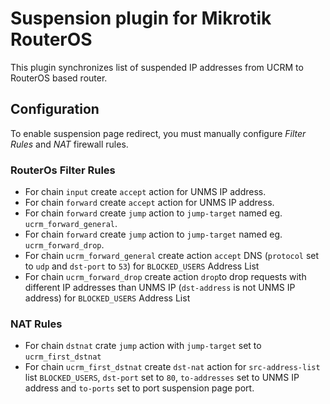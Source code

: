 # Suspension plugin for Mikrotik RouterOS
This plugin synchronizes list of suspended IP addresses from UCRM to RouterOS based router. 


## Configuration
To enable suspension page redirect, you must manually configure _Filter Rules_ and _NAT_ firewall rules.

### RouterOs Filter Rules
- For chain `input` create `accept` action for UNMS IP address.
- For chain `forward` create `accept` action for UNMS IP address.
- For chain `forward` create `jump` action to `jump-target` named eg. `ucrm_forward_general`.
- For chain `forward` create `jump` action to `jump-target` named eg. `ucrm_forward_drop`.
- For chain `ucrm_forward_general` create action `accept`  DNS (`protocol` set to `udp` and `dst-port` to `53`) for `BLOCKED_USERS` Address List
- For chain `ucrm_forward_drop` create action `drop`to drop requests with different IP addresses than UNMS IP (`dst-address` is not UNMS IP address) for `BLOCKED_USERS` Address List

### NAT Rules
- For chain `dstnat` crate `jump` action with `jump-target` set to  `ucrm_first_dstnat` 
- For chain `ucrm_first_dstnat` create `dst-nat` action for `src-address-list` list `BLOCKED_USERS`, `dst-port` set to 
`80`, `to-addresses` set to UNMS IP address and `to-ports` set to port suspension page port.
